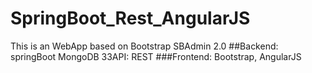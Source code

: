 # SpringBoot_Rest_AngularJS
This is an WebApp based on Bootstrap SBAdmin 2.0
##Backend: 
springBoot MongoDB
33API: 
REST
###Frontend: 
Bootstrap, AngularJS
